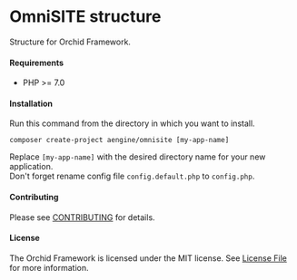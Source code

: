 OmniSITE structure
====
Structure for Orchid Framework.


#### Requirements
- PHP >= 7.0

#### Installation

Run this command from the directory in which you want to install.

```
composer create-project aengine/omnisite [my-app-name]
```

Replace `[my-app-name]` with the desired directory name for your new application.  
Don't forget rename config file `config.default.php` to `config.php`.

#### Contributing
Please see [CONTRIBUTING](CONTRIBUTING.md) for details.

#### License
The Orchid Framework is licensed under the MIT license. See [License File](LICENSE.md) for more information.